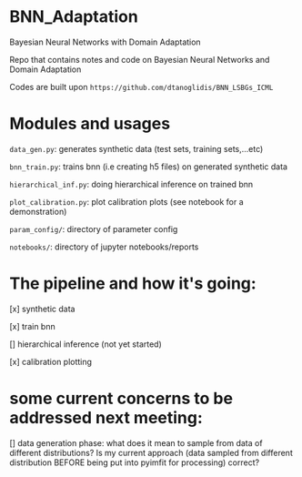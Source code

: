 # BNN_Adaptation
Bayesian Neural Networks with Domain Adaptation

Repo that contains notes and code on Bayesian Neural Networks and Domain Adaptation

Codes are built upon `https://github.com/dtanoglidis/BNN_LSBGs_ICML`

# Modules and usages
`data_gen.py`: generates synthetic data (test sets, training sets,...etc)

`bnn_train.py`: trains bnn (i.e creating h5 files) on generated synthetic data

`hierarchical_inf.py`: doing hierarchical inference on trained bnn

`plot_calibration.py`: plot calibration plots (see notebook for a demonstration)

`param_config/`: directory of parameter config

`notebooks/`: directory of jupyter notebooks/reports

# The pipeline and how it's going:
[x] synthetic data

[x] train bnn

[] hierarchical inference (not yet started)

[x] calibration plotting

# some current concerns to be addressed next meeting:
[] data generation phase: what does it mean to sample from data of different distributions? Is my current approach (data sampled from different distribution BEFORE being put into pyimfit for processing) correct?
